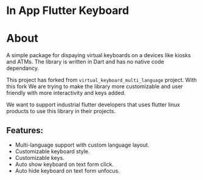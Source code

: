 # In App Flutter Keyboard

# About
A simple package for dispaying virtual keyboards on a devices like kiosks and ATMs. The library is written in Dart and has no native code dependancy.

This project has forked from `virtual_keyboard_multi_language` project. With this fork We are trying to make the library more customizable and user friendly with more interactivity and keys added.

We want to support industrial flutter developers that uses flutter linux products to use this library in their projects.

## Features:
- Multi-language support with custom language layout.
- Customizable keyboard style.
- Customizable keys.
- Auto show keyboard on text form click.
- Auto hide keyboard on text form unfocus.